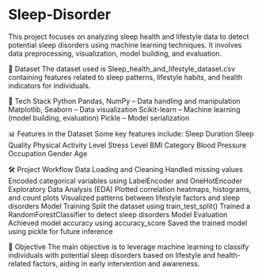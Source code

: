 # Sleep-Disorder
This project focuses on analyzing sleep health and lifestyle data to detect potential sleep disorders using machine learning techniques. It involves data preprocessing, visualization, model building, and evaluation.

📂 Dataset
The dataset used is Sleep_health_and_lifestyle_dataset.csv containing features related to sleep patterns, lifestyle habits, and health indicators for individuals.

🧰 Tech Stack
Python
Pandas, NumPy – Data handling and manipulation
Matplotlib, Seaborn – Data visualization
Scikit-learn – Machine learning (model building, evaluation)
Pickle – Model serialization

📊 Features in the Dataset
Some key features include:
Sleep Duration
Sleep Quality
Physical Activity Level
Stress Level
BMI Category
Blood Pressure
Occupation
Gender
Age

🛠️ Project Workflow
Data Loading and Cleaning
Handled missing values
Encoded categorical variables using LabelEncoder and OneHotEncoder
Exploratory Data Analysis (EDA)
Plotted correlation heatmaps, histograms, and count plots
Visualized patterns between lifestyle factors and sleep disorders
Model Training
Split the dataset using train_test_split()
Trained a RandomForestClassifier to detect sleep disorders
Model Evaluation
Achieved model accuracy using accuracy_score
Saved the trained model using pickle for future inference

🎯 Objective
The main objective is to leverage machine learning to classify individuals with potential sleep disorders based on lifestyle and health-related factors, aiding in early intervention and awareness.
